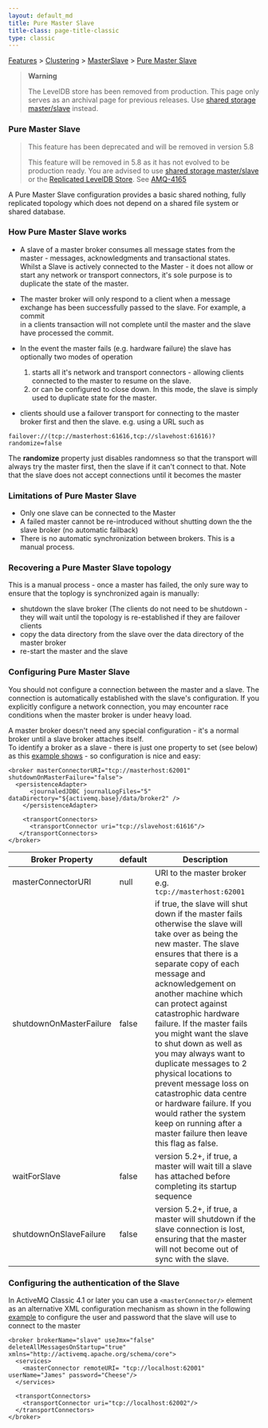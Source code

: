 ```yaml
---
layout: default_md
title: Pure Master Slave 
title-class: page-title-classic
type: classic
---
```


[Features](features) > [Clustering](clustering) > [MasterSlave](masterslave) > [Pure Master Slave](pure-master-slave)

> **Warning**
> 
> The LevelDB store has been removed from production.
> This page only serves as an archival page for previous releases.
> Use [shared storage master/slave](masterslave) instead.


### Pure Master Slave

> This feature has been deprecated and will be removed in version 5.8
> 
> This feature will be removed in 5.8 as it has not evolved to be production ready. You are advised to use [shared storage master/slave](masterslave) or the [Replicated LevelDB Store](replicated-leveldb-store). See [AMQ-4165](https://issues.apache.org/jira/browse/AMQ-4165)

A Pure Master Slave configuration provides a basic shared nothing, fully replicated topology which does not depend on a shared file system or shared database.

### How Pure Master Slave works

*   A slave of a master broker consumes all message states from the master - messages, acknowledgments and transactional states.  
    Whilst a Slave is actively connected to the Master - it does not allow or start any network or transport connectors, it's sole purpose is to duplicate the state of the master.

*   The master broker will only respond to a client when a message exchange has been successfully passed to the slave. For example, a commit  
    in a clients transaction will not complete until the master and the slave have processed the commit.

*   In the event the master fails (e.g. hardware failure) the slave has optionally two modes of operation
    1.  starts all it's network and transport connectors - allowing clients connected to the master to resume on the slave.
    2.  or can be configured to close down. In this mode, the slave is simply used to duplicate state for the master.

*   clients should use a failover transport for connecting to the master broker first and then the slave. e.g. using a URL such as
```
failover://(tcp://masterhost:61616,tcp://slavehost:61616)?randomize=false
```
The **randomize** property just disables randomness so that the transport will always try the master first, then the slave if it can't connect to that. Note that the slave does not accept connections until it becomes the master

### Limitations of Pure Master Slave

*   Only one slave can be connected to the Master
*   A failed master cannot be re-introduced without shutting down the the slave broker (no automatic failback)
*   There is no automatic synchronization between brokers. This is a manual process.

### Recovering a Pure Master Slave topology

This is a manual process - once a master has failed, the only sure way to ensure that the toplogy is synchronized again is manually:

*   shutdown the slave broker (The clients do not need to be shutdown - they will wait until the topology is re-established if they are failover clients
*   copy the data directory from the slave over the data directory of the master broker
*   re-start the master and the slave

### Configuring Pure Master Slave

You should not configure a connection between the master and a slave. The connection is automatically established with the slave's configuration. If you explicitly configure a network connection, you may encounter race conditions when the master broker is under heavy load.

A master broker doesn't need any special configuration - it's a normal broker until a slave broker attaches itself.  
To identify a broker as a slave - there is just one property to set (see below) as this [example shows](http://svn.apache.org/repos/asf/activemq/trunk/activemq-core/src/test/resources/org/apache/activemq/broker/ft/slave2.xml) - so configuration is nice and easy:
```
<broker masterConnectorURI="tcp://masterhost:62001" shutdownOnMasterFailure="false">
  <persistenceAdapter>
      <journaledJDBC journalLogFiles="5" dataDirectory="${activemq.base}/data/broker2" />
    </persistenceAdapter>

    <transportConnectors>
	  <transportConnector uri="tcp://slavehost:61616"/>
   </transportConnectors>
</broker>
```
Broker Property|default|Description
---|---|---
masterConnectorURI|null|URI to the master broker e.g. `tcp://masterhost:62001`
shutdownOnMasterFailure|false|if true, the slave will shut down if the master fails otherwise the slave will take over as being the new master. The slave ensures that there is a separate copy of each message and acknowledgement on another machine which can protect against catastrophic hardware failure. If the master fails you might want the slave to shut down as well as you may always want to duplicate messages to 2 physical locations to prevent message loss on catastrophic data centre or hardware failure. If you would rather the system keep on running after a master failure then leave this flag as false.
waitForSlave|false|version 5.2+, if true, a master will wait till a slave has attached before completing its startup sequence
shutdownOnSlaveFailure|false|version 5.2+, if true, a master will shutdown if the slave connection is lost, ensuring that the master will not become out of sync with the slave.

### Configuring the authentication of the Slave

In ActiveMQ Classic 4.1 or later you can use a `<masterConnector/>` element as an alternative XML configuration mechanism as shown in the following [example](http://svn.apache.org/repos/asf/activemq/trunk/activemq-core/src/test/resources/org/apache/activemq/broker/ft/slave2.xml) to configure the user and password that the slave will use to connect to the master
```
<broker brokerName="slave" useJmx="false"  deleteAllMessagesOnStartup="true"  xmlns="http://activemq.apache.org/schema/core">
  <services>
    <masterConnector remoteURI= "tcp://localhost:62001" userName="James" password="Cheese"/>
  </services>

  <transportConnectors>
    <transportConnector uri="tcp://localhost:62002"/>
  </transportConnectors>
</broker>
```
